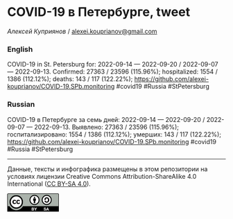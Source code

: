 COVID-19 в Петербурге, tweet
============================

*Алексей Куприянов* /
<a href="mailto:alexei.kouprianov@gmail.com" class="email">alexei.kouprianov@gmail.com</a>

### English

COVID-19 in St. Petersburg for: 2022-09-14 — 2022-09-20 / 2022-09-07 —
2022-09-13. Сonfirmed: 27363 / 23596 (115.96%); hospitalized: 1554 /
1386 (112.12%); deaths: 143 / 117 (122.22%);
<a href="https://github.com/alexei-kouprianov/COVID-19.SPb.monitoring" class="uri">https://github.com/alexei-kouprianov/COVID-19.SPb.monitoring</a>
\#covid19 \#Russia \#StPetersburg

### Russian

COVID-19 в Петербурге за семь дней: 2022-09-14 — 2022-09-20 / 2022-09-07
— 2022-09-13. Выявлено: 27363 / 23596 (115.96%); госпитализировано: 1554
/ 1386 (112.12%); умерших: 143 / 117 (122.22%);
<a href="https://github.com/alexei-kouprianov/COVID-19.SPb.monitoring" class="uri">https://github.com/alexei-kouprianov/COVID-19.SPb.monitoring</a>
\#covid19 \#Russia \#StPetersburg

------------------------------------------------------------------------

Данные, тексты и инфографика размещены в этом репозитории на условиях
лицензии Creative Commons Attribution-ShareAlike 4.0 International ([CC
BY-SA 4.0](https://creativecommons.org/licenses/by-sa/4.0/)).

![](../misc/CC-BY-SA-icon.png "CC-BY-SA")
